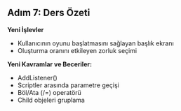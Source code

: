 ## Adım 7: Ders Özeti

**Yeni İşlevler**

- Kullanıcının oyunu başlatmasını sağlayan başlık ekranı
- Oluşturma oranını etkileyen zorluk seçimi

**Yeni Kavramlar ve Beceriler:**

- AddListener()
- Scriptler arasında parametre geçişi
- Böl/Ata (/=) operatörü
- Child objeleri gruplama
